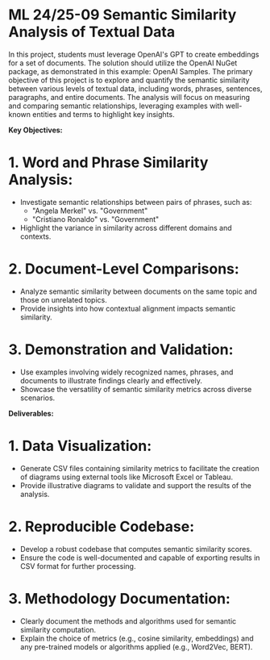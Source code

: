# ML 24/25-09 Semantic Similarity Analysis of Textual Data

In this project, students must leverage OpenAI's GPT to create embeddings for a set of documents. The solution should utilize the OpenAI NuGet package, as demonstrated in this example: OpenAI Samples.
The primary objective of this project is to explore and quantify the semantic similarity between various levels of textual data, including words, phrases, sentences, paragraphs, and entire documents. The analysis will focus on measuring and comparing semantic relationships, leveraging examples with well-known entities and terms to highlight key insights.

**Key Objectives:**

# 1. Word and Phrase Similarity Analysis:

 * Investigate semantic relationships between pairs of phrases, such as:
    * "Angela Merkel" vs. "Government"
    * "Cristiano Ronaldo" vs. "Government"
 * Highlight the variance in similarity across different domains and contexts.

# 2. Document-Level Comparisons:

 * Analyze semantic similarity between documents on the same topic and those on unrelated topics.
 * Provide insights into how contextual alignment impacts semantic similarity.

# 3. Demonstration and Validation:

 * Use examples involving widely recognized names, phrases, and documents to illustrate findings clearly and effectively.
 * Showcase the versatility of semantic similarity metrics across diverse scenarios.

**Deliverables:** 

# 1. Data Visualization:

 * Generate CSV files containing similarity metrics to facilitate the creation of diagrams using external tools like Microsoft Excel or Tableau.
 * Provide illustrative diagrams to validate and support the results of the analysis.

# 2. Reproducible Codebase:

 * Develop a robust codebase that computes semantic similarity scores.
 * Ensure the code is well-documented and capable of exporting results in CSV format for further processing.

# 3. Methodology Documentation:

 * Clearly document the methods and algorithms used for semantic similarity computation.
 * Explain the choice of metrics (e.g., cosine similarity, embeddings) and any pre-trained models or algorithms applied (e.g., Word2Vec, BERT).
